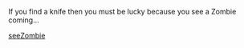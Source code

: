 If you find a knife then you must be lucky because you see a Zombie coming...

[seeZombie](knife/seezombie.md)
 
 